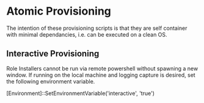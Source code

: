Atomic Provisioning
===================
The intention of these provisioning scripts is that they are self container with minimal dependancies, i.e. can be executed on a clean OS.

Interactive Provisioning
------------------------

Role Installers cannot be run via remote powershell without spawning a new window. If running on the local machine and logging capture is desired, set the following environment variable.

[Environment]::SetEnvironmentVariable('interactive', 'true')